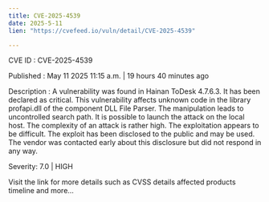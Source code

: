 ```yaml
---
title: CVE-2025-4539
date: 2025-5-11
lien: "https://cvefeed.io/vuln/detail/CVE-2025-4539"

---
```


CVE ID : CVE-2025-4539

Published :  May 11
2025
11:15 a.m. | 19 hours
40 minutes ago

Description : A vulnerability was found in Hainan ToDesk 4.7.6.3. It has been declared as critical. This vulnerability affects unknown code in the library profapi.dll of the component DLL File Parser. The manipulation leads to uncontrolled search path. It is possible to launch the attack on the local host. The complexity of an attack is rather high. The exploitation appears to be difficult. The exploit has been disclosed to the public and may be used. The vendor was contacted early about this disclosure but did not respond in any way.

Severity: 7.0 | HIGH

Visit the link for more details
such as CVSS details
affected products
timeline
and more...
